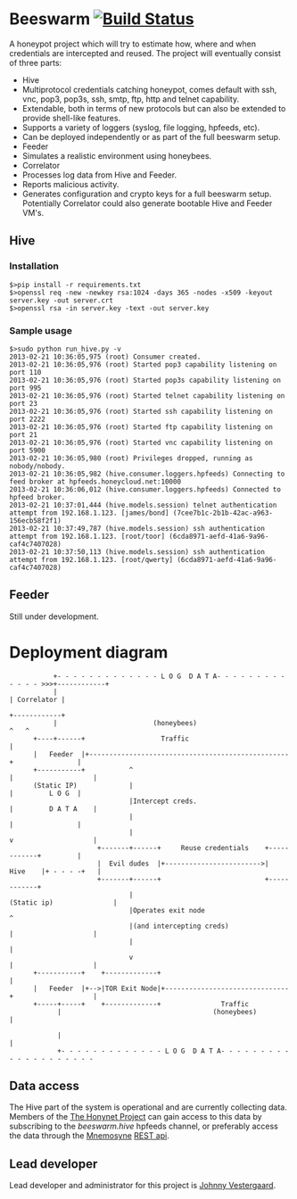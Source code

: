 # Beeswarm [![Build Status](https://travis-ci.org/honeynet/beeswarm.png?branch=master)](https://travis-ci.org/honeynet/beeswarm)
A honeypot project which will try to estimate how, where and when credentials are intercepted and reused.
The project will eventually consist of three parts:
* Hive
 * Multiprotocol credentials catching honeypot, comes default with ssh, vnc, pop3, pop3s, ssh, smtp, ftp, http and telnet capability.
 * Extendable, both in terms of new protocols but can also be extended to provide shell-like features.
 * Supports a variety of loggers (syslog, file logging, hpfeeds, etc).
 * Can be deployed independently or as part of the full beeswarm setup.
* Feeder
 * Simulates a realistic environment using honeybees.
* Correlator
 * Processes log data from Hive and Feeder.
 * Reports malicious activity.
 * Generates configuration and crypto keys for a full beeswarm setup. Potentially Correlator could also generate bootable Hive and Feeder VM's.


## Hive
### Installation
``` shell
$>pip install -r requirements.txt
$>openssl req -new -newkey rsa:1024 -days 365 -nodes -x509 -keyout server.key -out server.crt
$>openssl rsa -in server.key -text -out server.key
```

### Sample usage

```
$>sudo python run_hive.py -v
2013-02-21 10:36:05,975 (root) Consumer created.
2013-02-21 10:36:05,976 (root) Started pop3 capability listening on port 110
2013-02-21 10:36:05,976 (root) Started pop3s capability listening on port 995
2013-02-21 10:36:05,976 (root) Started telnet capability listening on port 23
2013-02-21 10:36:05,976 (root) Started ssh capability listening on port 2222
2013-02-21 10:36:05,976 (root) Started ftp capability listening on port 21
2013-02-21 10:36:05,976 (root) Started vnc capability listening on port 5900
2013-02-21 10:36:05,980 (root) Privileges dropped, running as nobody/nobody.
2013-02-21 10:36:05,982 (hive.consumer.loggers.hpfeeds) Connecting to feed broker at hpfeeds.honeycloud.net:10000
2013-02-21 10:36:06,012 (hive.consumer.loggers.hpfeeds) Connected to hpfeed broker.
2013-02-21 10:37:01,444 (hive.models.session) telnet authentication attempt from 192.168.1.123. [james/bond] (7cee7b1c-2b1b-42ac-a963-156ecb58f2f1)
2013-02-21 10:37:49,787 (hive.models.session) ssh authentication attempt from 192.168.1.123. [root/toor] (6cda8971-aefd-41a6-9a96-caf4c7407028)
2013-02-21 10:37:50,113 (hive.models.session) ssh authentication attempt from 192.168.1.123. [root/qwerty] (6cda8971-aefd-41a6-9a96-caf4c7407028)
```

## Feeder
Still under development.

# Deployment diagram

               +- - - - - - - - - - - - - L O G  D A T A- - - - - - - - - - - - - >>>+------------+
               |                                                                     | Correlator |
                                                                                     +------------+
               |                        (honeybees)                                        ^   ^
          +----+------+                   Traffic                                              |
          |   Feeder  |+--------------------------------------------------+                |
          +-----------+           ^                                       |                    |
          (Static IP)             |                                       |         L O G  |
                                  |Intercept creds.                       |         D A T A    |
                                  |                                       |                |
                                  |                                       v                    |
                          +-------+------+     Reuse credentials    +------------+         |
                          |  Evil dudes  |+------------------------>|    Hive    |+ - - - -+   |
                          +-------+------+                          +------------+
                                  |                                  (Static ip)               |
                                  |Operates exit node                     ^
                                  |(and intercepting creds)               |                    |
                                  |                                       |
                                  v                                       |                    |
          +-----------+    +-------------+                                |
          |   Feeder  |+-->|TOR Exit Node|+-------------------------------+                    |
          +-----+-----+    +-------------+               Traffic
                |                                      (honeybees)                             |

                |                                                                              |
                +- - - - - - - - - - - - - L O G  D A T A- - - - - - - - - - - - - - - - - - - -

## Data access
The Hive part of the system is operational and are currently collecting data. Members of the [The Honynet Project](http://www.honeynet.org/)
can gain access to this data by subscribing to the _beeswarm.hive_ hpfeeds channel, or preferably access the data through the [Mnemosyne](https://github.com/johnnykv/mnemosyne) [REST api](http://johnnykv.github.com/mnemosyne/WebAPI.html#resources-as-of-version-1).

## Lead developer
Lead developer and administrator for this project is [Johnny Vestergaard](mailto:jkv@unixcluster.dk).
